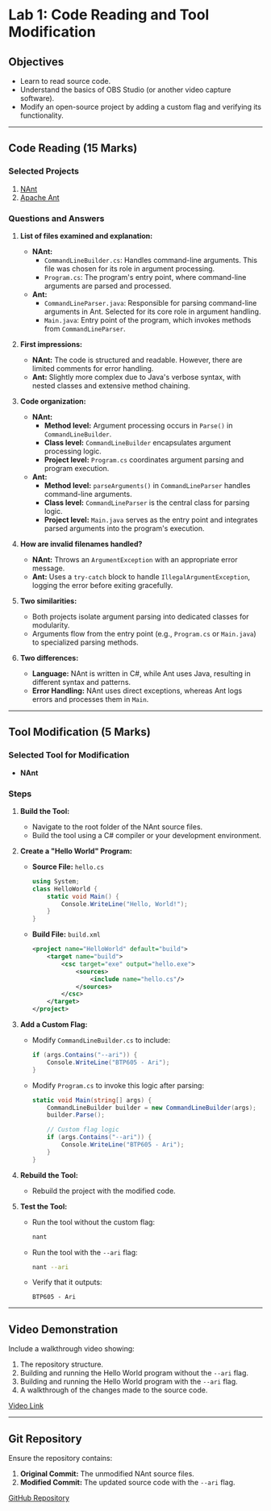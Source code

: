 # Lab 1: Code Reading and Tool Modification

## Objectives
- Learn to read source code.
- Understand the basics of OBS Studio (or another video capture software).
- Modify an open-source project by adding a custom flag and verifying its functionality.

---

## Code Reading (15 Marks)

### Selected Projects
1. [NAnt](https://github.com/nant/nant)
2. [Apache Ant](https://github.com/apache/ant)

### Questions and Answers

1. **List of files examined and explanation:**
   - **NAnt:**
     - `CommandLineBuilder.cs`: Handles command-line arguments. This file was chosen for its role in argument processing.
     - `Program.cs`: The program's entry point, where command-line arguments are parsed and processed.
   - **Ant:**
     - `CommandLineParser.java`: Responsible for parsing command-line arguments in Ant. Selected for its core role in argument handling.
     - `Main.java`: Entry point of the program, which invokes methods from `CommandLineParser`.

2. **First impressions:**
   - **NAnt:** The code is structured and readable. However, there are limited comments for error handling.
   - **Ant:** Slightly more complex due to Java's verbose syntax, with nested classes and extensive method chaining.

3. **Code organization:**
   - **NAnt:**
     - **Method level:** Argument processing occurs in `Parse()` in `CommandLineBuilder`.
     - **Class level:** `CommandLineBuilder` encapsulates argument processing logic.
     - **Project level:** `Program.cs` coordinates argument parsing and program execution.
   - **Ant:**
     - **Method level:** `parseArguments()` in `CommandLineParser` handles command-line arguments.
     - **Class level:** `CommandLineParser` is the central class for parsing logic.
     - **Project level:** `Main.java` serves as the entry point and integrates parsed arguments into the program's execution.

4. **How are invalid filenames handled?**
   - **NAnt:** Throws an `ArgumentException` with an appropriate error message.
   - **Ant:** Uses a `try-catch` block to handle `IllegalArgumentException`, logging the error before exiting gracefully.

5. **Two similarities:**
   - Both projects isolate argument parsing into dedicated classes for modularity.
   - Arguments flow from the entry point (e.g., `Program.cs` or `Main.java`) to specialized parsing methods.

6. **Two differences:**
   - **Language:** NAnt is written in C#, while Ant uses Java, resulting in different syntax and patterns.
   - **Error Handling:** NAnt uses direct exceptions, whereas Ant logs errors and processes them in `Main`.

---

## Tool Modification (5 Marks)

### Selected Tool for Modification
- **NAnt**

### Steps

1. **Build the Tool:**
   - Navigate to the root folder of the NAnt source files.
   - Build the tool using a C# compiler or your development environment.

2. **Create a "Hello World" Program:**
   - **Source File:** `hello.cs`
     ```csharp
     using System;
     class HelloWorld {
         static void Main() {
             Console.WriteLine("Hello, World!");
         }
     }
     ```
   - **Build File:** `build.xml`
     ```xml
     <project name="HelloWorld" default="build">
         <target name="build">
             <csc target="exe" output="hello.exe">
                 <sources>
                     <include name="hello.cs"/>
                 </sources>
             </csc>
         </target>
     </project>
     ```

3. **Add a Custom Flag:**
   - Modify `CommandLineBuilder.cs` to include:
     ```csharp
     if (args.Contains("--ari")) {
         Console.WriteLine("BTP605 - Ari");
     }
     ```
   - Modify `Program.cs` to invoke this logic after parsing:
     ```csharp
     static void Main(string[] args) {
         CommandLineBuilder builder = new CommandLineBuilder(args);
         builder.Parse();

         // Custom flag logic
         if (args.Contains("--ari")) {
             Console.WriteLine("BTP605 - Ari");
         }
     }
     ```

4. **Rebuild the Tool:**
   - Rebuild the project with the modified code.

5. **Test the Tool:**
   - Run the tool without the custom flag:
     ```bash
     nant
     ```
   - Run the tool with the `--ari` flag:
     ```bash
     nant --ari
     ```
   - Verify that it outputs:
     ```
     BTP605 - Ari
     ```

---

## Video Demonstration
Include a walkthrough video showing:
1. The repository structure.
2. Building and running the Hello World program without the `--ari` flag.
3. Building and running the Hello World program with the `--ari` flag.
4. A walkthrough of the changes made to the source code.

[Video Link](https://your-video-link)

---

## Git Repository
Ensure the repository contains:
1. **Original Commit:** The unmodified NAnt source files.
2. **Modified Commit:** The updated source code with the `--ari` flag.

[GitHub Repository](https://github.com/rtlgzn/lab1-nant)
